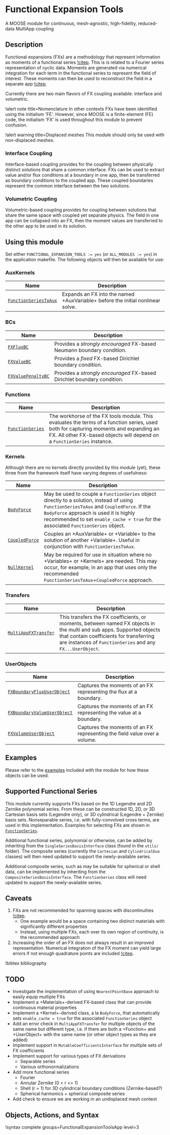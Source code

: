 # Functional Expansion Tools

A MOOSE module for continuous, mesh-agnostic, high-fidelity, reduced-data MultiApp coupling

## Description

Functional expansions (FXs) are a methodology that represent information as moments of a functional
series [!citep](Flusser2016). This is is related to a Fourier series representation of cyclic
data. Moments are generated via numerical integration for each term in the functional series to
represent the field of interest. These moments can then be used to reconstruct the field in a
separate app [!citep](Wendt2018a,Wendt2017c,Kerby2017).

Currently there are two main flavors of FX coupling available: interface and volumetric.

!alert note title=Nomenclature
In other contexts FXs have been identified using the initialism 'FE'. However, since MOOSE is a
finite-element (FE) code, the initialism 'FX' is used throughout this module to prevent confusion.

!alert warning title=Displaced meshes
This module should only be used with non-displaced meshes.

### Interface Coupling

Interface-based coupling provides for the coupling between physically distinct solutions that share a
common interface. FXs can be used to extract value and/or flux conditions at a boundary in one app,
then be transferred as boundary conditions to the coupled app. These coupled boundaries represent the
common interface between the two solutions.

### Volumetric Coupling

Volumetric-based coupling provides for coupling between solutions that share the same space with
coupled yet separate physics. The field in one app can be collapsed into an FX, then the moment
values are transferred to the other app to be used in its solution.

## Using this module

Set either `FUNCTIONAL_EXPANSION_TOOLS := yes` (or `ALL_MODULES := yes`) in the application
makefile. The following objects will then be available for use:

### AuxKernels

| Name | Description |
| - | - |
| [`FunctionSeriesToAux`](/FunctionSeriesToAux.md) | Expands an FX into the named +AuxVariable+ before the initial nonlinear solve. |


### BCs

| Name | Description |
| - | - |
| [`FXFluxBC`](/FXFluxBC.md) | Provides a *strongly encouraged* FX-based Neumann boundary condition. |
| [`FXValueBC`](/FXValueBC.md) | Provides a *fixed* FX-based Dirichlet boundary condition. |
| [`FXValuePenaltyBC`](/FXValuePenaltyBC.md) | Provides a *strongly encouraged* FX-based Dirichlet boundary condition. |


### Functions

| Name | Description |
| - | - |
| [`FunctionSeries`](/FunctionSeries.md) | The workhorse of the FX tools module. This evaluates the terms of a function series, used both for capturing moments and expanding an FX. All other FX-based objects will depend on a `FunctionSeries` instance. |


### Kernels

Although there are no kernels directly provided by this module (yet), these three from the framework itself have varying degrees of usefulness:

| Name | Description |
| - | - |
| [`BodyForce`](/BodyForce.md) | May be used to couple a `FunctionSeries` object directly to a solution, instead of using `FunctionSeriesToAux` and `CoupledForce`. If the `BodyForce` approach is used it is highly recommended to set `enable_cache = true` for the associated `FunctionSeries` object. |
| [`CoupledForce`](/CoupledForce.md) | Couples an +AuxVariable+ or +Variable+ to the solution of another +Variable+. Useful in conjunction with `FunctionSeriesToAux`.
| [`NullKernel`](/NullKernel.md) | May be required for use in situation where no +Variables+ or +Kernels+ are needed. This may occur, for example, in an app that uses only the recommended `FunctionSeriesToAux`+`CoupledForce` approach. |


### Transfers

| Name | Description |
| - | - |
| [`MultiAppFXTransfer`](/MultiAppFXTransfer.md) | This transfers the FX coefficients, or moments, between named FX objects in the multi and sub apps. Supported objects that contain coefficients for transferring are instances of `FunctionSeries` and any `FX...UserObject`.|


### UserObjects

| Name | Description |
| - | - |
| [`FXBoundaryFluxUserObject`](/FXBoundaryFluxUserObject.md) | Captures the moments of an FX representing the flux at a boundary. |
| [`FXBoundaryValueUserObject`](/FXBoundaryValueUserObject.md) | Captures the moments of an FX representing the value at a boundary. |
| [`FXVolumeUserObject`](/FXVolumeUserObject.md) | Captures the moments of an FX representing the field value over a volume. |

## Examples

Please refer to the [examples](/examples.md) included with the module for how these objects can be used.


## Supported Functional Series

This module currently supports FXs based on the 1D Legendre and 2D Zernike polynomial series. From
these can be constructed 1D, 2D, or 3D Cartesian basis sets (Legendre only), or 3D cylindrical
(Legendre + Zernike) basis sets. Nonseparable series, i.e. with fully-convolved cross terms, are used
in this implementation. Examples for selecting FXs are shown in
[`FunctionSeries`](/FunctionSeries.md).

Additional functional series, polynomial or otherwise, can be added by inheriting from the
`SingleSeriesBasisInterface` class (found in the `utils/` folder). The composite series (currently
the `Cartesian` and `CylindricalDuo` classes) will then need updated to support the newly-available
series.

Additional composite series, such as may be suitable for spherical or shell data, can be implemented
by inheriting from the `CompositeSeriesBasisInterface`. The `FunctionSeries` class will need updated
to support the newly-available series.


## Caveats

1. FXs are not recommended for spanning spaces with discontinuities [!citep](Ellis2017b).
   - One example would be a space containing two distinct materials with significantly different properties
   - Instead, using multiple FXs, each over its own region of continuity, is the recommended approach
2. Increasing the order of an FX does not always result in an improved representation. Numerical integration of the FX moment can yield large errors if not enough quadrature points are included [!citep](Griesheimer2005a).

!bibtex bibliography

## TODO

- Investigate the implementation of using `NearestPointBase` approach to easily equip multiple FXs
- Implement a +Materials+-derived FX-based class that can provide continuous material properties
- Implement a +Kernel+-derived class, a la `BodyForce`, that automatically sets `enable_cache = true` for the associated `FunctionSeries` object
- Add an error check in `MultiAppFXTransfer` for multiple objects of the same name but different type, i.e. if there are both a +Function+ and +UserObject+ with the same name (or other object types as they are added)
- Implement support in `MutableCoefficientsInterface` for multiple sets of FX coefficients
- Implement support for various types of FX derivations
  - Separable series
  - Various orthonormalizations
- Add more functional series
  - Fourier
  - Annular Zernike (0 < r <= 1)
  - Shell (r = 1) for 3D cylindrical boundary conditions (Zernike-based?)
  - Spherical harmonics + spherical composite series
- Add check to ensure we are working in an undisplaced mesh context

## Objects, Actions, and Syntax

!syntax complete groups=FunctionalExpansionToolsApp level=3
